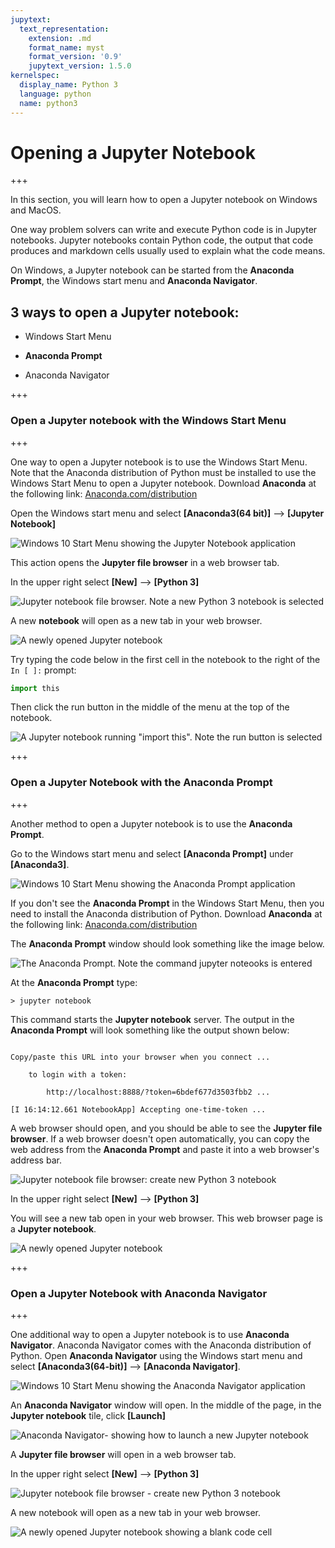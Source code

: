 ```yaml
---
jupytext:
  text_representation:
    extension: .md
    format_name: myst
    format_version: '0.9'
    jupytext_version: 1.5.0
kernelspec:
  display_name: Python 3
  language: python
  name: python3
---
```


# Opening a Jupyter Notebook

+++

In this section, you will learn how to open a Jupyter notebook on Windows and MacOS.

One way problem solvers can write and execute Python code is in Jupyter notebooks. Jupyter notebooks contain Python code, the output that code produces and markdown cells usually used to explain what the code means.

On Windows, a Jupyter notebook can be started from the **Anaconda Prompt**, the Windows start menu and **Anaconda Navigator**.

## 3 ways to open a **Jupyter notebook**:

 * Windows Start Menu

 * **Anaconda Prompt**

 * Anaconda Navigator

+++

### Open a Jupyter notebook with the Windows Start Menu

+++

One way to open a Jupyter notebook is to use the Windows Start Menu. Note that the Anaconda distribution of Python must be installed to use the Windows Start Menu to open a Jupyter notebook. Download **Anaconda** at the following link: [Anaconda.com/distribution](https://www.anaconda.com/distribution/)

Open the Windows start menu and select **[Anaconda3(64 bit)]** --> **[Jupyter Notebook]**

![Windows 10 Start Menu showing the Jupyter Notebook application](images/windows_start_jupyter_notebook.png)

This action opens the **Jupyter file browser** in a web browser tab.

In the upper right select **[New]** --> **[Python 3]**

![Jupyter notebook file browser. Note a new Python 3 notebook is selected](images/new_notebook_from_browser.png)

A new **notebook** will open as a new tab in your web browser.

![A newly opened Jupyter notebook](images/new_notebook.png)

Try typing the code below in the first cell in the notebook to the right of the ```In [ ]:``` prompt:

```python
import this
```

Then click the run button in the middle of the menu at the top of the notebook.

![A Jupyter notebook running "import this". Note the run button is selected](images/run_import_this.png)

+++

### Open a Jupyter Notebook with the Anaconda Prompt

+++

Another method to open a Jupyter notebook is to use the **Anaconda Prompt**.

Go to the Windows start menu and select **[Anaconda Prompt]** under **[Anaconda3]**.

![Windows 10 Start Menu showing the Anaconda Prompt application](images/anaconda_start_menu.png)

If you don't see the **Anaconda Prompt** in the Windows Start Menu, then you need to install the Anaconda distribution of Python. Download **Anaconda** at the following link: [Anaconda.com/distribution](https://www.anaconda.com/distribution/)

The **Anaconda Prompt** window should look something like the image below.

![The Anaconda Prompt. Note the command jupyter noteooks is entered](images/jupyter_notebook_anaconda_prompt.png)

At the **Anaconda Prompt** type:

```text
> jupyter notebook
```

This command starts the **Jupyter notebook** server. The output in the **Anaconda Prompt** will look something like the output shown below:


```text

Copy/paste this URL into your browser when you connect ...

    to login with a token:

        http://localhost:8888/?token=6bdef677d3503fbb2 ...

[I 16:14:12.661 NotebookApp] Accepting one-time-token ...

```


A web browser should open, and you should be able to see the **Jupyter file browser**. If a web browser doesn't open automatically, you can copy the web address from the **Anaconda Prompt** and paste it into a web browser's address bar.


![Jupyter notebook file browser: create new Python 3 notebook](images/new_notebook_from_browser.png)


In the upper right select **[New]** --> **[Python 3]**


You will see a new tab open in your web browser. This web browser page is a **Jupyter notebook**.

![A newly opened Jupyter notebook](images/new_notebook.png)

+++

### Open a Jupyter Notebook with Anaconda Navigator

+++

One additional way to open a Jupyter notebook is to use **Anaconda Navigator**. Anaconda Navigator comes with the Anaconda distribution of Python. Open **Anaconda Navigator** using the Windows start menu and select **[Anaconda3(64-bit)]** --> **[Anaconda Navigator]**.

![Windows 10 Start Menu showing the Anaconda Navigator application](images/windows_start_anaconda_navigator.png)

An **Anaconda Navigator** window will open. In the middle of the page, in the **Jupyter notebook** tile, click **[Launch]**

![Anaconda Navigator- showing how to launch a new Jupyter notebook](images/anaconda_navigator_jupyter_notebook_launch.png)

A **Jupyter file browser** will open in a web browser tab.

In the upper right select **[New]** --> **[Python 3]**

![Jupyter notebook file browser - create new Python 3 notebook](images/new_notebook_from_browser.png)

A new notebook will open as a new tab in your web browser.

![A newly opened Jupyter notebook showing a blank code cell](images/new_notebook.png)

```{code-cell} ipython3

```
